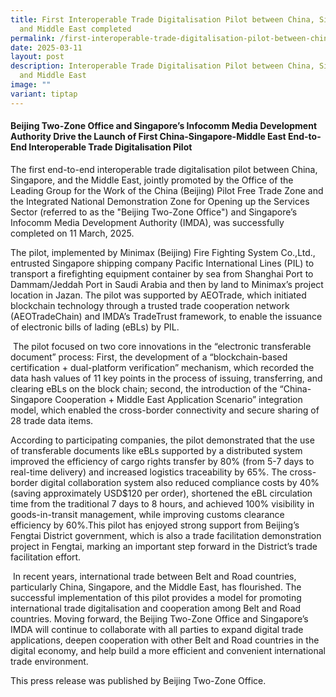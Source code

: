 ```yaml
---
title: First Interoperable Trade Digitalisation Pilot between China, Singapore
  and Middle East completed
permalink: /first-interoperable-trade-digitalisation-pilot-between-china-singapore-and-middle-east-completed/
date: 2025-03-11
layout: post
description: Interoperable Trade Digitalisation Pilot between China, Singapore
  and Middle East
image: ""
variant: tiptap
---
```

<h4><strong>Beijing Two-Zone Office and Singapore’s Infocomm Media Development Authority Drive the Launch of First China-Singapore-Middle East End-to-End Interoperable Trade Digitalisation Pilot</strong></h4>
<p>The first end-to-end interoperable trade digitalisation pilot between
China, Singapore, and the Middle East, jointly promoted by the Office of
the Leading Group for the Work of the China (Beijing) Pilot Free Trade
Zone and the Integrated National Demonstration Zone for Opening up the
Services Sector (referred to as the "Beijing Two-Zone Office") and Singapore’s
Infocomm Media Development Authority (IMDA), was successfully completed
on 11 March, 2025.</p>
<p>The pilot, implemented by Minimax (Beijing) Fire Fighting System Co.,Ltd.,
entrusted Singapore shipping company Pacific International Lines (PIL)
to transport a firefighting equipment container by sea from Shanghai Port
to Dammam/Jeddah Port in Saudi Arabia and then by land to Minimax’s project
location in Jazan. The pilot was supported by AEOTrade, which initiated
blockchain technology through a trusted trade cooperation network (AEOTradeChain)
and IMDA’s TradeTrust framework, to enable the issuance of electronic bills
of lading (eBLs) by PIL.</p>
<p>&nbsp;The pilot focused on two core innovations in the “electronic transferable
document” process: First, the development of a “blockchain-based certification
+ dual-platform verification” mechanism, which recorded the data hash values
of 11 key points in the process of issuing, transferring, and clearing
eBLs on the block chain; second, the introduction of the “China-Singapore
Cooperation + Middle East Application Scenario” integration model, which
enabled the cross-border connectivity and secure sharing of 28 trade data
items.</p>
<p>According to participating companies, the pilot demonstrated that the
use of transferable documents like eBLs supported by a distributed system
improved the efficiency of cargo rights transfer by 80% (from 5-7 days
to real-time delivery) and increased logistics traceability by 65%. The
cross-border digital collaboration system also reduced compliance costs
by 40% (saving approximately USD$120 per order), shortened the eBL circulation
time from the traditional 7 days to 8 hours, and achieved 100% visibility
in goods-in-transit management, while improving customs clearance efficiency
by 60%.This pilot has enjoyed strong support from Beijing’s Fengtai District
government, which is also a trade facilitation demonstration project in
Fengtai, marking an important step forward in the District’s trade facilitation
effort.</p>
<p>&nbsp;In recent years, international trade between Belt and Road countries,
particularly China, Singapore, and the Middle East, has flourished. The
successful implementation of this pilot provides a model for promoting
international trade digitalisation and cooperation among Belt and Road
countries. Moving forward, the Beijing Two-Zone Office and Singapore’s
IMDA will continue to collaborate with all parties to expand digital trade
applications, deepen cooperation with other Belt and Road countries in
the digital economy, and help build a more efficient and convenient international
trade environment.</p>
<p></p>
<p>This press release was published by Beijing Two-Zone Office.</p>